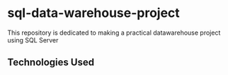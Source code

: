 # sql-data-warehouse-project

This repository is dedicated to making a practical datawarehouse project using SQL Server

## Technologies Used
